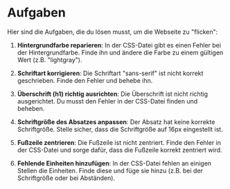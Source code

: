 # Aufgaben

Hier sind die Aufgaben, die du lösen musst, um die Webseite zu "flicken":

1. **Hintergrundfarbe reparieren**: In der CSS-Datei gibt es einen Fehler bei der Hintergrundfarbe. Finde ihn und ändere die Farbe zu einem gültigen Wert (z.B. "lightgray").
   
2. **Schriftart korrigieren**: Die Schriftart "sans-serif" ist nicht korrekt geschrieben. Finde den Fehler und behebe ihn.

3. **Überschrift (h1) richtig ausrichten**: Die Überschrift ist nicht richtig ausgerichtet. Du musst den Fehler in der CSS-Datei finden und beheben.

4. **Schriftgröße des Absatzes anpassen**: Der Absatz hat keine korrekte Schriftgröße. Stelle sicher, dass die Schriftgröße auf 16px eingestellt ist.

5. **Fußzeile zentrieren**: Die Fußzeile ist nicht zentriert. Finde den Fehler in der CSS-Datei und sorge dafür, dass die Fußzeile korrekt zentriert wird.
   
6. **Fehlende Einheiten hinzufügen**: In der CSS-Datei fehlen an einigen Stellen die Einheiten. Finde diese und füge sie hinzu (z.B. bei der Schriftgröße oder bei Abständen).

